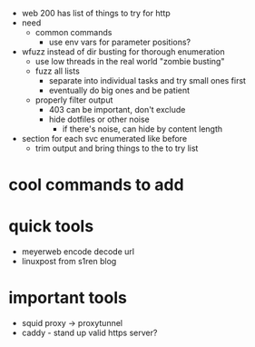 - web 200 has list of things to try for http
- need
  - common commands
    - use env vars for parameter positions?
- wfuzz instead of dir busting for thorough enumeration
  - use low threads in the real world "zombie busting"
  - fuzz all lists
    - separate into individual tasks and try small ones first
    - eventually do big ones and be patient
  - properly filter output
    - 403 can be important, don't exclude
    - hide dotfiles or other noise 
      - if there's noise, can hide by content length
- section for each svc enumerated like before
  - trim output and bring things to the to try list

# cool commands to add

# quick tools
- meyerweb encode decode url
- linuxpost from s1ren blog

# important tools
- squid proxy -> proxytunnel
- caddy - stand up valid https server?

